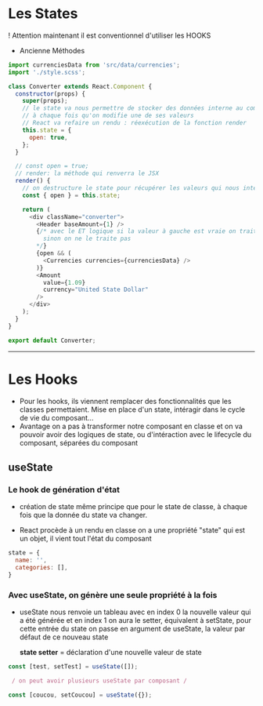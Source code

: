 # Les States

! Attention maintenant il est conventionnel d'utiliser les HOOKS

- Ancienne Méthodes

```js
import currenciesData from 'src/data/currencies';
import './style.scss';

class Converter extends React.Component {
  constructor(props) {
    super(props);
    // le state va nous permettre de stocker des données interne au composant
    // à chaque fois qu'on modifie une de ses valeurs
    // React va refaire un rendu : réexécution de la fonction render
    this.state = {
      open: true,
    };
  }

  // const open = true;
  // render: la méthode qui renverra le JSX
  render() {
    // on destructure le state pour récupérer les valeurs qui nous intéresse
    const { open } = this.state;

    return (
      <div className="converter">
        <Header baseAmount={1} />
        {/* avec le ET logique si la valeur à gauche est vraie on traite ce qui est à droite
          sinon on ne le traite pas
        */}
        {open && (
          <Currencies currencies={currenciesData} />
        )}
        <Amount
          value={1.09}
          currency="United State Dollar"
        />
      </div>
    );
  }
}

export default Converter;
```

---

# Les Hooks

- Pour les hooks, ils viennent remplacer des fonctionnalités que les classes permettaient. Mise en place d'un state, intéragir dans le cycle de vie du composant...
- Avantage on a pas à transformer notre composant en classe et on va pouvoir avoir des logiques
de state, ou d'intéraction avec le lifecycle du composant, séparées du composant

## useState

### Le hook de génération d'état

- création de state même principe que pour le state de classe, à chaque fois que la donnée du state va changer.

- React procède à un rendu en classe on a une propriété "state" qui est un objet, il vient tout l'état du composant

```js
state = {
  name: '',
  categories: [],
}
```

### Avec useState, on génère une seule propriété à la fois

- useState nous renvoie un tableau avec en index 0 la nouvelle valeur qui a été générée
et en index 1 on aura le setter, équivalent à setState, pour cette entrée du state
on passe en argument de useState, la valeur par défaut de ce nouveau state

    **state   setter**  = déclaration d'une nouvelle valeur de state

```js
const [test, setTest] = useState([]);

 / on peut avoir plusieurs useState par composant /

const [coucou, setCoucou] = useState({});
```
